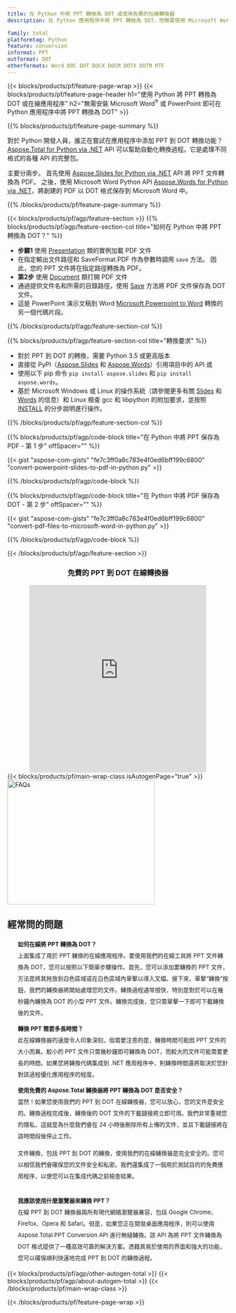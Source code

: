 ```yaml
---
title: 在 Python 中將 PPT 轉換為 DOT 或使用免費的在線轉換器
description: 在 Python 應用程序中將 PPT 轉換為 DOT，而無需使用 Microsoft Word 或 PowerPoint 或在線。在集成代碼之前快速測試免費的 CSV 到 POT 在線轉換器。 

family: total
platformtag: Python
feature: conversion
informat: PPT
outformat: DOT
otherformats: Word DOC DOT DOCX DOCM DOTX DOTM RTF
---
```

{{< blocks/products/pf/feature-page-wrap >}}
{{< blocks/products/pf/feature-page-header h1="使用 Python 將 PPT 轉換為 DOT 或在線應用程序" h2="無需安裝 Microsoft Word<sup>&reg;</sup> 或 PowerPoint 即可在 Python 應用程序中將 PPT 轉換為 DOT" >}}

{{% blocks/products/pf/feature-page-summary %}}

對於 Python 開發人員，誰正在嘗試在應用程序中添加 PPT 到 DOT 轉換功能？ [Aspose.Total for Python via .NET](https://products.aspose.com/total/python-net/) API 可以幫助自動化轉換過程。它是處理不同格式的各種 API 的完整包。  

主要分兩步。 首先使用 [Aspose.Slides for Python via .NET](https://products.aspose.com/slides/python-net/) API 將 PPT 文件轉換為 PDF。 之後，使用 Microsoft Word Python API [Aspose.Words for Python via .NET](https://products.aspose.com/words/python-net/)，將創建的 PDF 以 DOT 格式保存到 Microsoft Word 中。 

{{% /blocks/products/pf/feature-page-summary %}}

{{< blocks/products/pf/agp/feature-section >}}
{{% blocks/products/pf/agp/feature-section-col title="如何在 Python 中將 PPT 轉換為 DOT？" %}}
-  **步驟1** 使用 [Presentation](https://reference.aspose.com/slides/python-net/aspose.slides/presentation/) 類的實例加載 PDF 文件
-  在指定輸出文件路徑和 SaveFormat.PDF 作為參數時調用 `save` 方法。 因此，您的 PPT 文件將在指定路徑轉換為 PDF。
- **第2步** 使用 [Document](https://reference.aspose.com/words/python-net/aspose.words/document/) 類打開 PDF 文件
- 通過提供文件名和所需的目錄路徑，使用 [Save](https://reference.aspose.com/words/python-net/aspose.words/document/save/) 方法將 PDF 文件保存為 DOT 文件。
- 這是 PowerPoint 演示文稿到 Word [Microsoft Powerpoint to Word](https://products.aspose.com/total/python-net/conversion/) 轉換的另一個代碼片段。

{{% /blocks/products/pf/agp/feature-section-col %}}

{{% blocks/products/pf/agp/feature-section-col title="轉換要求" %}}

- 對於 PPT 到 DOT 的轉換，需要 Python 3.5 或更高版本
- 直接從 PyPI（[Aspose.Slides](https://pypi.org/project/Aspose.Slides/) 和 [Aspose.Words](https://pypi.org/project/aspose-words/)）引用項目中的 API 或
- 使用以下 pip 命令 ```pip install aspose.slides``` 和 ```pip install aspose.words```。 
- 基於 Microsoft Windows 或 Linux 的操作系統（請參閱更多有關 [Slides](https://docs.aspose.com/slides/python-net/system-requirements/) 和 [Words](https://docs.aspose.com/words/python-net/system-requirements/) 的信息）和 Linux 檢查 gcc 和 libpython 的附加要求，並按照 [INSTALL](https://docs.aspose.com/words/python-net/installation/) 的分步說明進行操作。
 

{{% /blocks/products/pf/agp/feature-section-col %}}

{{% blocks/products/pf/agp/code-block title="在 Python 中將 PPT 保存為 PDF - 第 1 步" offSpacer="" %}}

{{< gist "aspose-com-gists" "fe7c3ff0a8c783e4f0ed6bff199c6800" "convert-powerpoint-slides-to-pdf-in-python.py" >}}

{{% /blocks/products/pf/agp/code-block %}}

{{% blocks/products/pf/agp/code-block title="在 Python 中將 PDF 保存為 DOT - 第 2 步" offSpacer="" %}}

{{< gist "aspose-com-gists" "fe7c3ff0a8c783e4f0ed6bff199c6800" "convert-pdf-files-to-microsoft-word-in-python.py" >}}

{{% /blocks/products/pf/agp/code-block %}}

{{< /blocks/products/pf/agp/feature-section >}}

<div class="container-fluid agp-content bg-white aboutfile box-1 vh100 section nopbtm">
<div class=container>
<div class=row>
<div class="demobox tc col-md-12 padding-0" align="center">

<h3>免費的 PPT 到 DOT 在線轉換器</h3>

<iframe style="border: none; height: 426px;" scrolling="no" src="https://total-conversion-app-65z5r2lp.qa.k8s.dynabic.com/?to=dot&from=ppt" id="child-iframe" width="80%"></iframe>

</div></div>
</div></div>
{{< blocks/products/pf/main-wrap-class isAutogenPage="true" >}}
<style>.howtolist li{margin-right: 0!important;line-height: 26px;position: relative;margin-bottom: 10px;font-size: 13px;list-style-type: none;}</style>
<div class="col-md-12 tl bg-gray-dark howtolist section">
  <a class="anchor" name="faqpage"></a>
  <div class="container tl dflex" itemscope="" itemtype="https://schema.org/FAQPage">
      <div class="col-md-4 howtosectiongfx">
          <img class="social-panel-hide-on-mobile" src="https://www.groupdocs.cloud/templates/brand/images/groupdocs/conversion/groupdocs_conversion-brand.png" alt="FAQs" width="335" height="283">
      </div>
      <div class="howtosection col-md-8">
          <div>
              <h2>經常問的問題</h2>
              <ul>
                  <li itemscope="" itemprop="mainEntity" itemtype="https://schema.org/Question">
                      <div>
                          <span itemprop="name"><b>如何在線將 PPT 轉換為 DOT？</b></span>
                      </div>
                      <div itemscope="" itemprop="acceptedAnswer" itemtype="https://schema.org/Answer">
                          <span itemprop="text">上面集成了用於 PPT 轉換的在線應用程序。要使用我們的在線工具將 PPT 文件轉換為 DOT，您可以按照以下簡單步驟操作。首先，您可以添加要轉換的 PPT 文件，方法是將其拖放到白色區域或在白色區域內單擊以導入文檔。接下來，單擊“轉換”按鈕，我們的轉換器將開始處理您的文件。轉換過程通常很快，特別是對於可以在幾秒鐘內轉換為 DOT 的小型 PPT 文件。轉換完成後，您只需單擊一下即可下載轉換後的文件。</span>
                      </div>
                  </li>
                  <li itemscope="" itemprop="mainEntity" itemtype="https://schema.org/Question">
                      <div>
                          <span itemprop="name"><b>轉換 PPT 需要多長時間？</b></span>
                      </div>
                      <div itemscope="" itemprop="acceptedAnswer" itemtype="https://schema.org/Answer">
                          <span itemprop="text">此在線轉換器的速度令人印象深刻，但需要注意的是，轉換時間可能因 PPT 文件的大小而異。較小的 PPT 文件只需幾秒鐘即可轉換為 DOT，而較大的文件可能需要更長的時間。如果您將轉換代碼集成到 .NET 應用程序中，則轉換時間還將取決於您針對該過程優化應用程序的程度。</span>
                      </div>
                  </li>
                  <li itemscope="" itemprop="mainEntity" itemtype="https://schema.org/Question">
                      <div>
                          <span itemprop="name"><b>使用免費的 Aspose.Total 轉換器將 PPT 轉換為 DOT 是否安全？</b></span>
                      </div>
                      <div itemscope="" itemprop="acceptedAnswer" itemtype="https://schema.org/Answer">
                          <span itemprop="text">當然！如果您使用我們的 PPT 到 DOT 在線轉換器，您可以放心，您的文件是安全的。轉換過程完成後，轉換後的 DOT 文件的下載鏈接將立即可用。我們非常重視您的隱私，這就是為什麼我們會在 24 小時後刪除所有上傳的文件，並且下載鏈接將在該時間段後停止工作。<br />

文件轉換，包括 PPT 到 DOT 的轉換，使用我們的在線轉換器是完全安全的。您可以相信我們會確保您的文件安全和私密。我們還集成了一個用於測試目的的免費應用程序，以便您可以在集成代碼之前檢查結果。</span>
                      </div>
                  </li>                 
                  <li itemscope="" itemprop="mainEntity" itemtype="https://schema.org/Question">
                      <div>
                          <span itemprop="name"><b>我應該使用什麼瀏覽器來轉換 PPT？</b></span>
                      </div>
                      <div itemscope="" itemprop="acceptedAnswer" itemtype="https://schema.org/Answer">
                          <span itemprop="text">在線 PPT 到 DOT 轉換器與所有現代網絡瀏覽器兼容，包括 Google Chrome、Firefox、Opera 和 Safari。但是，如果您正在開發桌面應用程序，則可以使用 Aspose.Total PPT Conversion API 進行無縫轉換。該 API 為將 PPT 文件轉換為 DOT 格式提供了一種高效可靠的解決方案。憑藉其易於使用的界面和強大的功能，您可以確保順利快速地完成 PPT 到 DOT 的轉換過程。</span>
                      </div>
                  </li>
              </ul>
          </div>
      </div>
  </div>
{{< blocks/products/pf/agp/other-autogen-total >}}
{{< blocks/products/pf/agp/about-autogen-total >}}
{{< /blocks/products/pf/main-wrap-class >}}

{{< /blocks/products/pf/feature-page-wrap >}}